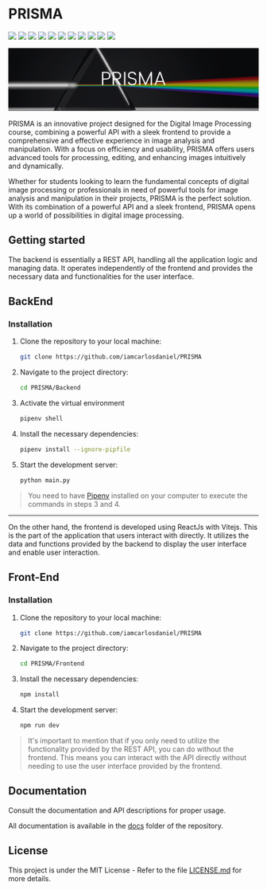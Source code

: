 # PRISMA

![](https://img.shields.io/badge/Python-Py-%23F7DF1E?logo=python&logoColor=blue)
![](https://img.shields.io/badge/Fast-API-%23009688?logo=fastapi)
![](https://img.shields.io/badge/Uvicorn-%230854C1?logo=gunicorn&logoColor=white)
![](https://img.shields.io/badge/Numpy-%23013243?logo=numpy)
![](https://img.shields.io/badge/OpenCV-%235C3EE8?logo=opencv)
![](https://img.shields.io/badge/Matplot-lib-%23111111?labelColor=black&color=white)
![](https://img.shields.io/badge/Vite-JS-%235C3EE8?logo=vite&logoColor=yellow)
![](https://img.shields.io/badge/React-JS-blue?logo=react)
![](https://img.shields.io/badge/Axios-%235A29E4?logo=axios)
![](https://img.shields.io/badge/Bootstrap-5-%238A2BE2?logo=bootstrap&logoColor=white)
![](https://img.shields.io/badge/Release%20-%20v1.0.0-%23007EC6)

![](docs/assets/banner.png)

PRISMA is an innovative project designed for the Digital Image Processing course, combining a powerful API with a sleek frontend to provide a comprehensive and effective experience in image analysis and manipulation. With a focus on efficiency and usability, PRISMA offers users advanced tools for processing, editing, and enhancing images intuitively and dynamically.

Whether for students looking to learn the fundamental concepts of digital image processing or professionals in need of powerful tools for image analysis and manipulation in their projects, PRISMA is the perfect solution. With its combination of a powerful API and a sleek frontend, PRISMA opens up a world of possibilities in digital image processing.

## Getting started

The backend is essentially a REST API, handling all the application logic and managing data. It operates independently of the frontend and provides the necessary data and functionalities for the user interface.

## BackEnd

### Installation

1. Clone the repository to your local machine:

   ```sh
   git clone https://github.com/iamcarlosdaniel/PRISMA
   ```

2. Navigate to the project directory:

   ```sh
   cd PRISMA/Backend
   ```

3. Activate the virtual environment

   ```sh
   pipenv shell
   ```

4. Install the necessary dependencies:

   ```sh
   pipenv install --ignore-pipfile
   ```

5. Start the development server:

   ```sh
   python main.py
   ```

> You need to have [Pipenv](https://pipenv.pypa.io/en/latest/) installed on your computer to execute the commands in steps 3 and 4.

---

On the other hand, the frontend is developed using ReactJs with Vitejs. This is the part of the application that users interact with directly. It utilizes the data and functions provided by the backend to display the user interface and enable user interaction.

## Front-End

### Installation

1. Clone the repository to your local machine:

   ```sh
   git clone https://github.com/iamcarlosdaniel/PRISMA
   ```

2. Navigate to the project directory:

   ```sh
   cd PRISMA/Frontend
   ```

3. Install the necessary dependencies:

   ```sh
   npm install
   ```

4. Start the development server:

   ```sh
   npm run dev
   ```

> It's important to mention that if you only need to utilize the functionality provided by the REST API, you can do without the frontend. This means you can interact with the API directly without needing to use the user interface provided by the frontend.

## Documentation

Consult the documentation and API descriptions for proper usage.

All documentation is available in the [docs](docs/index.md) folder of the repository.

## License

This project is under the MIT License - Refer to the file [LICENSE.md](LICENSE.md) for more details.
